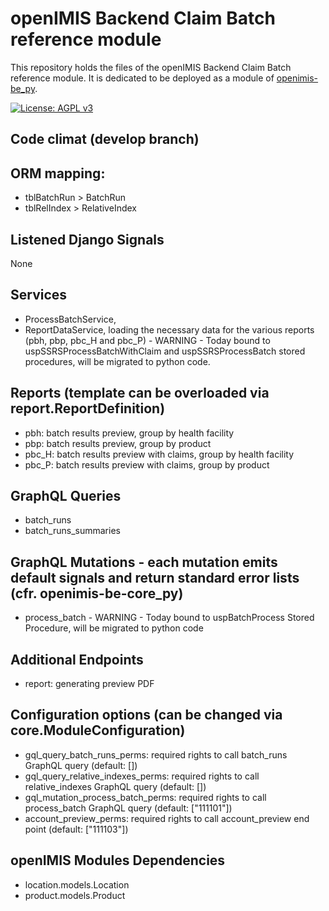 # openIMIS Backend Claim Batch reference module
This repository holds the files of the openIMIS Backend Claim Batch reference module.
It is dedicated to be deployed as a module of [openimis-be_py](https://github.com/openimis/openimis-be_py).

[![License: AGPL v3](https://img.shields.io/badge/License-AGPL%20v3-blue.svg)](https://www.gnu.org/licenses/agpl-3.0)

## Code climat (develop branch)

## ORM mapping:
* tblBatchRun > BatchRun
* tblRelIndex > RelativeIndex

## Listened Django Signals
None

## Services
* ProcessBatchService,
* ReportDataService, loading the necessary data for the various reports (pbh, pbp, pbc_H and pbc_P) - WARNING - Today bound to uspSSRSProcessBatchWithClaim and uspSSRSProcessBatch stored procedures, will be migrated to python code.

## Reports (template can be overloaded via report.ReportDefinition)
* pbh: batch results preview, group by health facility
* pbp: batch results preview, group by  product
* pbc_H: batch results preview with claims, group by health facility
* pbc_P: batch results preview with claims, group by product

## GraphQL Queries
* batch_runs
* batch_runs_summaries

## GraphQL Mutations - each mutation emits default signals and return standard error lists (cfr. openimis-be-core_py)
* process_batch - WARNING - Today bound to uspBatchProcess Stored Procedure, will be migrated to python code

## Additional Endpoints
* report: generating preview PDF

## Configuration options (can be changed via core.ModuleConfiguration)
* gql_query_batch_runs_perms: required rights to call batch_runs GraphQL query (default: [])
* gql_query_relative_indexes_perms: required rights to call relative_indexes GraphQL query (default: [])
* gql_mutation_process_batch_perms: required rights to call process_batch GraphQL query (default: ["111101"])
* account_preview_perms: required rights to call account_preview end point (default: ["111103"])

## openIMIS Modules Dependencies
* location.models.Location
* product.models.Product
